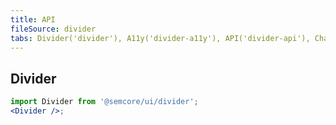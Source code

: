 ```yaml
---
title: API
fileSource: divider
tabs: Divider('divider'), A11y('divider-a11y'), API('divider-api'), Changelog('divider-changelog')
---
```


## Divider

```jsx
import Divider from '@semcore/ui/divider';
<Divider />;
```

<TypesView type="DividerProps" :types={...types} />

<script setup>import { data as types } from '@types.data.ts';</script>